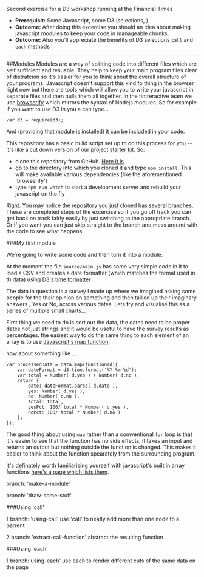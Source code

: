 Second exercise for a D3 workshop running at the Financial Times

 * __Prerequisit:__ Some Javascript, some D3 (selections, )
 * __Outcome:__ After doing this excercise you should an idea about making javascript modules to keep your code in manageable chunks.
 * __Outcome:__ Also you'll appreciate the benefits of D3 selections `call` and `each` methods
 
---

##Modules
Modules are a way of splitting code into different files which are self sufficient and resuable. They help to keep your main program files clear of distratcion so it's easier for you to think about the overall structure of your programs. Javascript doesn't support this kind fo thing in the browser right now but there are tools which will allow you to write your javascript in separate files and then pulls them all together. In the tintreractive team we use [browserify](http://browserify.org/) which mirrors the syntax of Nodejs modules. So for example if you want to use D3 in you a can type...

```
var d3 = require(d3);
```

And (providing that module is installed) it can be included in your code.

This repository has a basic build script set up to do this process for you -- it's like a cut down version of our [project starter kit](https://github.com/ft-interactive/project-starter-kit). So: 

 * clone this repository from GitHub. [Here it is](https://github.com/tomgp/FT-workshop-EX2)  
 * go to the directory into which you cloned it and type `npm install`. This will make available various dependencies (like the aforementioned 'browserify') 
 * type `npm run watch` to start a development server and rebuild your javascript on the fly

Right. You may notice the repository you just cloned has several branches. These are completed steps of the excercise so if you go off track you can get back on track fairly easily by just switching to the appropriate branch. Or if you want you can just skip straight to the branch and mess around with the code to see what happens.

###My first module

We're going to write some code and then turn it into a module.

At the moment the file `source/main.js` has some very simple code in it to load a CSV and creates a date formatter (which matches the format used in th data) using [D3's time formatter](https://github.com/mbostock/d3/wiki/Time-Formatting)

The data in question is a survey I made up where we imagined asking some people for the their opinion on something and then tallied up their imaginary answers , Yes or No, across various dates. Lets try and visualise this as a series of multiple small charts... 

First thing we need to do is sort out the data, the dates need to be proper dates not just strings and it would be useful to have the survey results as percentages. the easiest way to do the same thing to each element of an array is to use [Javascript's map function](https://developer.mozilla.org/en-US/docs/Web/JavaScript/Reference/Global_Objects/Array/map).

how about something like ...

```
var processedData = data.map(function(d){
	var dateFormat = d3.time.format('%Y-%m-%d');
	var total = Number( d.yes ) + Number( d.no );
	return {
		date: dateFormat.parse( d.date ),
		yes: Number( d.yes ),
		no: Number( d.no ),
		total: total,
		yesPct: 100/ total * Number( d.yes ),
		noPct: 100/ total * Number( d.no )
	};
});

```

The good thing about using `map` rather than a comventional `for` loop is that it's easier to see that the function has no side effects, it takes an input and returns an output but nothing outside the function is changed. This makes it easier to think about the function spearately from the surrounding program. 

It's definately worth familiarising yourself with javascript's built in array functions [here's a page which lists them](https://github.com/mbostock/d3/wiki/Arrays).

branch: 'make-a-module'

branch: 'draw-some-stuff'

###Using 'call'

1 branch: 'using-call'
use 'call' to neatly add more than one node to a parrent 
	
2 branch: 'extract-call-function'
abstract the resulting function 

###Using 'each'

1 branch:'using-each'
use each to render different cuts of the same data on the page 
